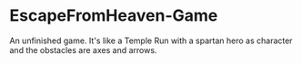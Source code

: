 # EscapeFromHeaven-Game
An unfinished game. It's like a Temple Run with a spartan hero as character and the obstacles are axes and arrows.
